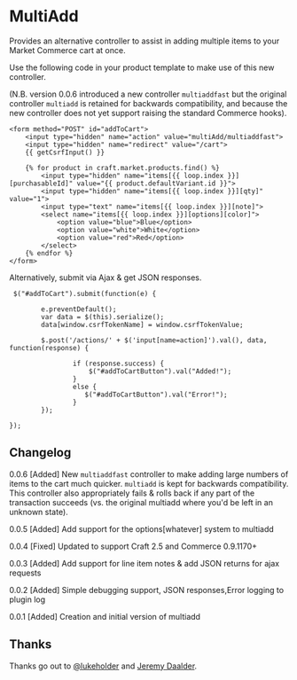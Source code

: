 # MultiAdd

Provides an alternative controller to assist in adding multiple items to your Market Commerce cart at once.

Use the following code in your product template to make use of this new controller.

(N.B. version 0.0.6 introduced a new controller `multiaddfast` but the original controller `multiadd` is retained for backwards compatibility, and because the new controller does not yet support raising the standard Commerce hooks).

```
<form method="POST" id="addToCart">
    <input type="hidden" name="action" value="multiAdd/multiaddfast">
    <input type="hidden" name="redirect" value="/cart">
    {{ getCsrfInput() }}

    {% for product in craft.market.products.find() %}
	    <input type="hidden" name="items[{{ loop.index }}][purchasableId]" value="{{ product.defaultVariant.id }}">
        <input type="hidden" name="items[{{ loop.index }}][qty]" value="1">
        <input type="text" name="items[{{ loop.index }}][note]">
        <select name="items[{{ loop.index }}][options][color]">
            <option value="blue">Blue</option>
            <option value="white">White</option>
            <option value="red">Red</option>
        </select>
    {% endfor %}
</form>
```

Alternatively, submit via Ajax & get JSON responses.  

```
 $("#addToCart").submit(function(e) {

        e.preventDefault();
        var data = $(this).serialize();
        data[window.csrfTokenName] = window.csrfTokenValue;

        $.post('/actions/' + $('input[name=action]').val(), data, function(response) {

                if (response.success) {
                    $("#addToCartButton").val("Added!");
                } 
                else {
                   $("#addToCartButton").val("Error!");
                }
        });
        
});
```

## Changelog

0.0.6 [Added] New `multiaddfast` controller to make adding large numbers of items to the cart much quicker. `multiadd` is kept for backwards compatibility.  This controller also appropriately fails & rolls back if any part of the transaction succeeds (vs. the original multiadd where you'd be left in an unknown state).

0.0.5 [Added] Add support for the options[whatever] system to multiadd

0.0.4 [Fixed] Updated to support Craft 2.5 and Commerce 0.9.1170+

0.0.3 [Added] Add support for line item notes & add JSON returns for ajax requests

0.0.2 [Added] Simple debugging support, JSON responses,Error logging to plugin log

0.0.1 [Added] Creation and initial version of multiadd

## Thanks

Thanks go out to [@lukeholder](https://github.com/lukeholder) and [Jeremy Daalder](https://github.com/bossanova808).
